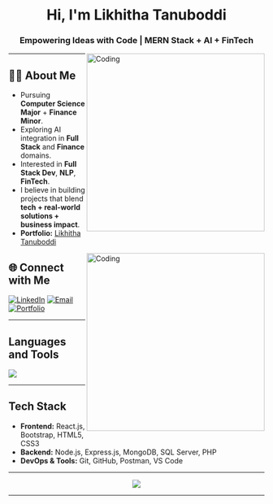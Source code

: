 <h1 align="center">Hi, I'm Likhitha Tanuboddi</h1>
<h3 align="center">Empowering Ideas with Code | MERN Stack + AI + FinTech</h3>

<img align="right" alt="Coding" width="350" src="https://cdn.dribbble.com/users/1162077/screenshots/5403918/media/8f20f2c8f97c0ef10c6fb25a7fca6510.gif">

---

## 👩‍💻 About Me

-  Pursuing **Computer Science Major** + **Finance Minor**.
-  Exploring AI integration in **Full Stack** and **Finance** domains.
-  Interested in **Full Stack Dev**, **NLP**, **FinTech**.
-  I believe in building projects that blend **tech + real-world solutions + business impact**.
-  **Portfolio:** [Likhitha Tanuboddi](https://likhithatanuboddi.netlify.app/)

<img align="right" alt="Coding" width="350" src="https://cdn.dribbble.com/users/1162077/screenshots/5403918/media/8f20f2c8f97c0ef10c6fb25a7fca6510.gif">


## 🌐 Connect with Me

[![LinkedIn](https://img.shields.io/badge/-LinkedIn-blue?logo=linkedin&logoColor=white)](https://www.linkedin.com/in/likhitha-tanuboddi-05a34a289/)
[![Email](https://img.shields.io/badge/-Email-red?logo=gmail&logoColor=white)](mailto:likhithatanuboddi58@gmail.com)
[![Portfolio](https://img.shields.io/badge/-Portfolio-black?logo=vercel&logoColor=white)](https://likhithatanuboddi.netlify.app/)

---

##  Languages and Tools

<p>
  <img src="https://skillicons.dev/icons?i=react,nodejs,express,mongodb,js,php,html,css,bootstrap,figma,git,github,mysql,py" />
</p>

---

##  Tech Stack

- **Frontend:** React.js, Bootstrap, HTML5, CSS3  
- **Backend:** Node.js, Express.js, MongoDB, SQL Server, PHP  
- **DevOps & Tools:** Git, GitHub, Postman, VS Code

---

<p align="center">
  <img src="https://capsule-render.vercel.app/api?type=waving&color=gradient&height=100&section=footer"/>
</p>

---
